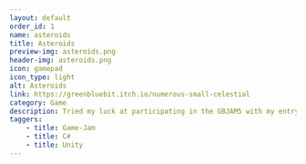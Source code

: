 ```yaml
---
layout: default
order_id: 1
name: asteroids
title: Asteroids
preview-img: asteroids.png
header-img: asteroids.png
icon: gamepad
icon_type: light
alt: Asteroids
link: https://greenbluebit.itch.io/numerous-small-celestial
category: Game
description: Tried my luck at participating in the GBJAM5 with my entry, Numerous small celestial bodies composed of rock and metal, aka Asteroids.Really the hardest part of making this was the shader, everything else is just simple scripting.
taggers:
    - title: Game-Jam
    - title: C#
    - title: Unity
---
```


